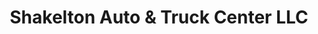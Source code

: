 ---
title: "Shakelton Auto & Truck Center LLC"
url: /middletown/shakelton-auto-und-truck-center-llc/
shop: Autoteile
---
